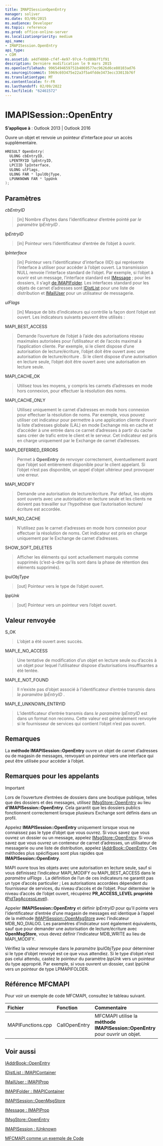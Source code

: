 ```yaml
---
title: IMAPISessionOpenEntry
manager: soliver
ms.date: 03/09/2015
ms.audience: Developer
ms.topic: reference
ms.prod: office-online-server
ms.localizationpriority: medium
api_name:
- IMAPISession.OpenEntry
api_type:
- COM
ms.assetid: a4df4860-cf4f-4e97-97c4-fcd89b7f1f91
description: Dernière modification le 9 mars 2015
ms.openlocfilehash: 9965494659751b4069577ec9626d6ce80103ad76
ms.sourcegitcommit: 5969c693475e22a3f5a4fdde3473ecc33013b76f
ms.translationtype: MT
ms.contentlocale: fr-FR
ms.lasthandoff: 02/09/2022
ms.locfileid: "62461572"
---
```

# <a name="imapisessionopenentry"></a>IMAPISession::OpenEntry

  
  
**S’applique à** : Outlook 2013 | Outlook 2016 
  
Ouvre un objet et renvoie un pointeur d’interface pour un accès supplémentaire.
  
```cpp
HRESULT OpenEntry(
  ULONG cbEntryID,
  LPENTRYID lpEntryID,
  LPCIID lpInterface,
  ULONG ulFlags,
  ULONG FAR * lpulObjType,
  LPUNKNOWN FAR * lppUnk
);
```

## <a name="parameters"></a>Paramètres

 _cbEntryID_
  
> [in] Nombre d’bytes dans l’identificateur d’entrée pointé par  _le paramètre lpEntryID_ . 
    
 _lpEntryID_
  
> [in] Pointeur vers l’identificateur d’entrée de l’objet à ouvrir.
    
 _lpInterface_
  
> [in] Pointeur vers l’identificateur d’interface (IID) qui représente l’interface à utiliser pour accéder à l’objet ouvert. La transmission NULL renvoie l’interface standard de l’objet. Par exemple, si l’objet à ouvrir est un message, l’interface standard est [IMessage](imessageimapiprop.md) ; pour les dossiers, il s’agit [de IMAPIFolder](imapifolderimapicontainer.md). Les interfaces standard pour les objets de carnet d’adresses sont [IDistList](idistlistimapicontainer.md) pour une liste de distribution et [IMailUser](imailuserimapiprop.md) pour un utilisateur de messagerie. 
    
 _ulFlags_
  
> [in] Masque de bits d’indicateurs qui contrôle la façon dont l’objet est ouvert. Les indicateurs suivants peuvent être utilisés :
    
MAPI_BEST_ACCESS 
  
> Demande l’ouverture de l’objet à l’aide des autorisations réseau maximales autorisées pour l’utilisateur et de l’accès maximal à l’application cliente. Par exemple, si le client dispose d’une autorisation de lecture/écriture, l’objet doit être ouvert avec une autorisation de lecture/écriture . Si le client dispose d’une autorisation en lecture seule, l’objet doit être ouvert avec une autorisation en lecture seule. 
    
MAPI_CACHE_OK
  
> Utilisez tous les moyens, y compris les carnets d’adresses en mode hors connexion, pour effectuer la résolution des noms.
    
MAPI_CACHE_ONLY
  
> Utilisez uniquement le carnet d’adresses en mode hors connexion pour effectuer la résolution de noms. Par exemple, vous pouvez utiliser cet indicateur pour permettre à une application cliente d’ouvrir la liste d’adresses globale (LAL) en mode Exchange mis en cache et d’accéder à une entrée dans ce carnet d’adresses à partir du cache sans créer de trafic entre le client et le serveur. Cet indicateur est pris en charge uniquement par le Exchange de carnet d’adresses.
    
MAPI_DEFERRED_ERRORS 
  
> Permet à **OpenEntry** de renvoyer correctement, éventuellement avant que l’objet soit entièrement disponible pour le client appelant. Si l’objet n’est pas disponible, un appel d’objet ultérieur peut provoquer une erreur. 
    
MAPI_MODIFY 
  
> Demande une autorisation de lecture/écriture. Par défaut, les objets sont ouverts avec une autorisation en lecture seule et les clients ne doivent pas travailler sur l’hypothèse que l’autorisation lecture/écriture est accordée. 
    
MAPI_NO_CACHE
  
> N’utilisez pas le carnet d’adresses en mode hors connexion pour effectuer la résolution de noms. Cet indicateur est pris en charge uniquement par le Exchange de carnet d’adresses.
    
SHOW_SOFT_DELETES
  
> Afficher les éléments qui sont actuellement marqués comme supprimés (c’est-à-dire qu’ils sont dans la phase de rétention des éléments supprimés).
    
 _lpulObjType_
  
> [out] Pointeur vers le type de l’objet ouvert.
    
 _lppUnk_
  
> [out] Pointeur vers un pointeur vers l’objet ouvert.
    
## <a name="return-value"></a>Valeur renvoyée

S_OK 
  
> L’objet a été ouvert avec succès.
    
MAPI_E_NO_ACCESS 
  
> Une tentative de modification d’un objet en lecture seule ou d’accès à un objet pour lequel l’utilisateur dispose d’autorisations insuffisantes a été tentée.
    
MAPI_E_NOT_FOUND 
  
> Il n’existe pas d’objet associé à l’identificateur d’entrée transmis dans _le paramètre lpEntryID_ . 
    
MAPI_E_UNKNOWN_ENTRYID 
  
> L’identificateur d’entrée transmis dans _le paramètre lpEntryID_ est dans un format non reconnu. Cette valeur est généralement renvoyée si le fournisseur de services qui contient l’objet n’est pas ouvert. 
    
## <a name="remarks"></a>Remarques

La **méthode IMAPISession::OpenEntry** ouvre un objet de carnet d’adresses ou de magasin de messages, renvoyant un pointeur vers une interface qui peut être utilisée pour accéder à l’objet. 
  
## <a name="notes-to-callers"></a>Remarques pour les appelants

> [!IMPORTANT]
> Lors de l’ouverture d’entrées de dossiers dans une boutique publique, telles que des dossiers et des messages, utilisez [IMsgStore::OpenEntry](imsgstore-openentry.md) au lieu **d’IMAPISession::OpenEntry**. Cela garantit que les dossiers publics fonctionnent correctement lorsque plusieurs Exchange sont définis dans un profil. 
  
Appelez **IMAPISession::OpenEntry** uniquement lorsque vous ne connaissez pas le type d’objet que vous ouvrez. Si vous savez que vous ouvrez un dossier ou un message, appelez [IMsgStore::OpenEntry](imsgstore-openentry.md). Si vous savez que vous ouvrez un conteneur de carnet d’adresses, un utilisateur de messagerie ou une liste de distribution, appelez [IAddrBook::OpenEntry](iaddrbook-openentry.md). Ces méthodes plus spécifiques sont plus rapides que **IMAPISession::OpenEntry**. 
  
MAPI ouvre tous les objets avec une autorisation en lecture seule, sauf si vous définissez l’indicateur MAPI_MODIFY ou MAPI_BEST_ACCESS dans le _paramètre ulFlags_ . La définition de l’un de ces indicateurs ne garantit pas un type d’accès particulier ; Les autorisations accordées dépendent du fournisseur de services, du niveau d’accès et de l’objet. Pour déterminer le niveau d’accès de l’objet ouvert, récupérez **PR_ACCESS_LEVEL propriété (**[PidTagAccessLevel](pidtagaccesslevel-canonical-property.md)).
  
Appeler **IMAPISession::OpenEntry** et définir  _lpEntryID_ pour qu’il pointe vers l’identificateur d’entrée d’une magasin de messages est identique à l’appel de la méthode [IMAPISession::OpenMsgStore](imapisession-openmsgstore.md) avec l’indicateur MDB_NO_DIALOG. Les paramètres d’indicateur sont également équivalents, sauf que pour demander une autorisation de lecture/écriture avec **OpenMsgStore**, vous devez définir l’indicateur MDB_WRITE au lieu de MAPI_MODIFY. 
  
Vérifiez la valeur renvoyée dans le _paramètre lpulObjType_ pour déterminer si le type d’objet renvoyé est ce que vous attendiez. Si le type d’objet n’est pas celui attendu, castez le pointeur du paramètre  _lppUnk_ vers un pointeur du type approprié. Par exemple, si vous ouvrent un dossier, cast  _lppUnk_ vers un pointeur de type LPMAPIFOLDER. 
  
## <a name="mfcmapi-reference"></a>Référence MFCMAPI

Pour voir un exemple de code MFCMAPI, consultez le tableau suivant.
  
|**Fichier**|**Fonction**|**Commentaire**|
|:-----|:-----|:-----|
|MAPIFunctions.cpp  <br/> |CallOpenEntry  <br/> |MFCMAPI utilise la **méthode IMAPISession::OpenEntry** pour ouvrir un objet.  <br/> |
   
## <a name="see-also"></a>Voir aussi



[IAddrBook::OpenEntry](iaddrbook-openentry.md)
  
[IDistList : IMAPIContainer](idistlistimapicontainer.md)
  
[IMailUser : IMAPIProp](imailuserimapiprop.md)
  
[IMAPIFolder : IMAPIContainer](imapifolderimapicontainer.md)
  
[IMAPISession::OpenMsgStore](imapisession-openmsgstore.md)
  
[IMessage : IMAPIProp](imessageimapiprop.md)
  
[IMsgStore::OpenEntry](imsgstore-openentry.md)
  
[IMAPISession : IUnknown](imapisessioniunknown.md)


[MFCMAPI comme un exemple de Code](mfcmapi-as-a-code-sample.md)

